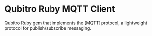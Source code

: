 
Qubitro Ruby MQTT Client
=========
Qubitro Ruby gem that implements the [MQTT] protocol, a lightweight protocol for publish/subscribe messaging.

